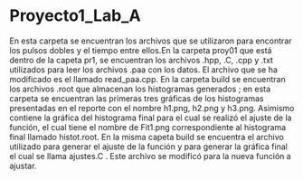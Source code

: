 # Proyecto1_Lab_A
En esta carpeta se encuentran los archivos que se utilizaron para encontrar los pulsos dobles y el tiempo entre ellos.En la carpeta proy01 que está dentro de la capeta pr1, se encuentran los archivos .hpp, .C, .cpp  y .txt utilizados para leer los archivos .paa con los datos. El archivo que se ha modificado es el llamado read_paa.cpp.
En la carpeta build se encuentran los archivos .root que almacenan los histogramas generados ; en esta carpeta se encuentran las primeras tres gráficas de los histogramas presentadas en el reporte con el nombre h1.png, h2.png y h3.png. Asimismo contiene la gráfica del histograma final para el cual se realizó el ajuste de la función, el cual tiene el nombre de Fit1.png correspondiente al histograma final llamado histot.root.
En la misma capeta build se encuentra el archivo utilizado para generar el ajuste de la función y para generar la gráfica final el cual se llama ajustes.C . Este archivo se modificó para la nueva función a ajustar.
